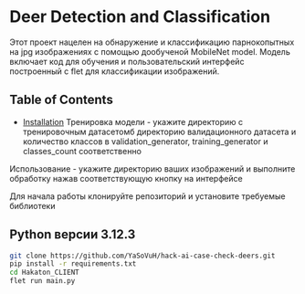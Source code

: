 # Deer Detection and Classification

Этот проект нацелен на обнаружение и классификацию парнокопытных на jpg изображениях с  помощью дообученой MobileNet model. Модель включает код для обучения и пользовательский интерфейс построенный с flet для классификации изображений.
## Table of Contents
- [Installation](#installation)
Тренировка модели - укажите директорию с тренировочным датасетомб директорию валидационного датасета и количество классов в validation_generator, training_generator и classes_count соответственно

Использование - укажите директорию ваших изображений и выполните обработку нажав соответствующую кнопку на интерфейсе

Для начала работы клонируйте репозиторий и установите требуемые библиотеки

## Python версии 3.12.3

```sh
git clone https://github.com/YaSoVuH/hack-ai-case-check-deers.git
pip install -r requirements.txt
cd Hakaton_CLIENT
flet run main.py
